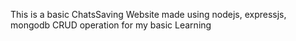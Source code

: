 This is a basic ChatsSaving Website made using nodejs, expressjs, mongodb CRUD operation for my basic Learning 
